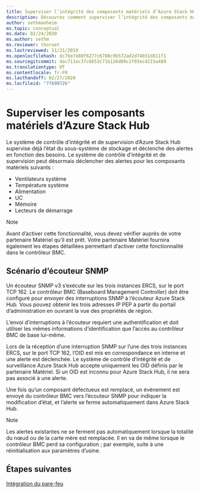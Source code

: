 ```yaml
---
title: Superviser l’intégrité des composants matériels d’Azure Stack Hub
description: Découvrez comment superviser l’intégrité des composants matériels d’Azure Stack Hub.
author: sethmanheim
ms.topic: conceptual
ms.date: 02/24/2020
ms.author: sethm
ms.reviewer: thoroet
ms.lastreviewed: 11/21/2019
ms.openlocfilehash: dc7be7e80f6277c6788c9b572ad2d74031d811f1
ms.sourcegitcommit: 4ac711ec37c6653c71b126d09c1f93ec4215a489
ms.translationtype: HT
ms.contentlocale: fr-FR
ms.lasthandoff: 02/27/2020
ms.locfileid: "77699726"
---
```

# <a name="monitor-azure-stack-hub-hardware-components"></a>Superviser les composants matériels d’Azure Stack Hub

Le système de contrôle d’intégrité et de supervision d’Azure Stack Hub supervise déjà l’état du sous-système de stockage et déclenche des alertes en fonction des besoins. Le système de contrôle d’intégrité et de supervision peut désormais déclencher des alertes pour les composants matériels suivants :

- Ventilateurs système
- Température système
- Alimentation
- UC
- Mémoire
- Lecteurs de démarrage

> [!NOTE]
> Avant d’activer cette fonctionnalité, vous devez vérifier auprès de votre partenaire Matériel qu’il est prêt. Votre partenaire Matériel fournira également les étapes détaillées permettant d’activer cette fonctionnalité dans le contrôleur BMC.

## <a name="snmp-listener-scenario"></a>Scénario d’écouteur SNMP

Un écouteur SNMP v3 s’exécute sur les trois instances ERCS, sur le port TCP 162. Le contrôleur BMC (Baseboard Management Controller) doit être configuré pour envoyer des interruptions SNMP à l’écouteur Azure Stack Hub. Vous pouvez obtenir les trois adresses IP PEP à partir du portail d’administration en ouvrant la vue des propriétés de région.

L’envoi d’interruptions à l’écouteur requiert une authentification et doit utiliser les mêmes informations d’identification que l’accès au contrôleur BMC de base lui-même.

Lors de la réception d’une interruption SNMP sur l’une des trois instances ERCS, sur le port TCP 162, l’OID est mis en correspondance en interne et une alerte est déclenchée. Le système de contrôle d’intégrité et de surveillance Azure Stack Hub accepte uniquement les OID définis par le partenaire Matériel. Si un OID est inconnu pour Azure Stack Hub, il ne sera pas associé à une alerte.

Une fois qu’un composant défectueux est remplacé, un événement est envoyé du contrôleur BMC vers l’écouteur SNMP pour indiquer la modification d’état, et l’alerte se ferme automatiquement dans Azure Stack Hub.

> [!NOTE]
> Les alertes existantes ne se ferment pas automatiquement lorsque la totalité du nœud ou de la carte mère est remplacée. Il en va de même lorsque le contrôleur BMC perd sa configuration ; par exemple, suite à une réinitialisation aux paramètres d’usine.

## <a name="next-steps"></a>Étapes suivantes

[Intégration du pare-feu](azure-stack-firewall.md)
